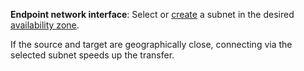 **Endpoint network interface**: Select or [create](../../../../../vpc/operations/subnet-create.md) a subnet in the desired [availability zone](../../../../../overview/concepts/geo-scope.md).

If the source and target are geographically close, connecting via the selected subnet speeds up the transfer.
